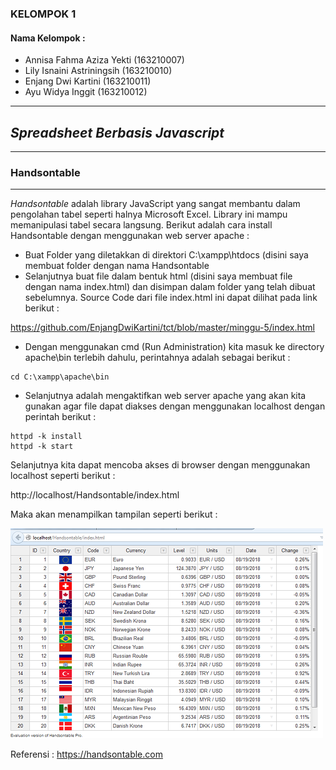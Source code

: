 ### KELOMPOK 1 
#### Nama Kelompok :
* Annisa Fahma Aziza Yekti (163210007)
* Lily Isnaini Astriningsih (163210010)
* Enjang Dwi Kartini (163210011) 
* Ayu Widya Inggit (163210012)
---------------------------------------

## *Spreadsheet Berbasis Javascript*
---
### Handsontable 
---
*Handsontable* adalah library JavaScript yang sangat membantu dalam pengolahan tabel seperti halnya Microsoft Excel. Library ini mampu memanipulasi tabel secara langsung. 
Berikut adalah cara install Handsontable dengan menggunakan web server apache :
- Buat Folder yang diletakkan di direktori C:\xampp\htdocs (disini saya membuat folder dengan nama Handsontable
- Selanjutnya buat file dalam bentuk html (disini saya membuat file dengan nama index.html) dan disimpan dalam folder yang telah dibuat sebelumnya.
Source Code dari file index.html ini dapat dilihat pada link berikut :

https://github.com/EnjangDwiKartini/tct/blob/master/minggu-5/index.html

- Dengan menggunakan cmd (Run Administration) kita masuk ke directory apache\bin terlebih dahulu, perintahnya adalah sebagai berikut :
~~~
cd C:\xampp\apache\bin
~~~
- Selanjutnya adalah mengaktifkan web server apache yang akan kita gunakan agar file dapat diakses dengan menggunakan localhost dengan perintah berikut :
~~~
httpd -k install
httpd -k start
~~~
Selanjutnya kita dapat mencoba akses di browser dengan menggunakan localhost seperti berikut :


http://localhost/Handsontable/index.html

Maka akan menampilkan tampilan seperti berikut :

![alt text](https://github.com/EnjangDwiKartini/tct/blob/master/images/handsontable.png "Handsontable")

Referensi :
https://handsontable.com
